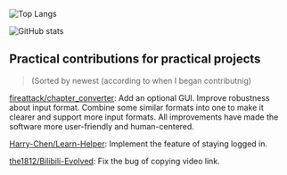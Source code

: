 ![Top Langs](https://github-readme-stats-ethkuil.vercel.app/api/top-langs/?username=Ethkuil&layout=compact)

![GitHub stats](https://github-readme-stats-ethkuil.vercel.app/api?username=Ethkuil&count_private=true)

## Practical contributions for practical projects

> (Sorted by newest (according to when I began contributnig)

[fireattack/chapter_converter](https://github.com/fireattack/chapter_converter): Add an optional GUI. Improve robustness about input format. Combine some similar formats into one to make it clearer and support more input formats. All improvements have made the software more user-friendly and human-centered.

[Harry-Chen/Learn-Helper](https://github.com/Harry-Chen/Learn-Helper): Implement the feature of staying logged in.

[the1812/Bilibili-Evolved](https://github.com/the1812/Bilibili-Evolved): Fix the bug of copying video link.
